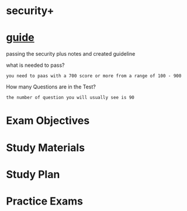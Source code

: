 # security+
# [guide](https://novaxiophi.github.io/securityplus/)
 passing the security plus notes and created guideline 


what is needed to pass? 

    you need to paas with a 700 score or more from a range of 100 - 900

How many Questions are in the Test?

    the number of question you will usually see is 90 

# Exam Objectives

# Study Materials

# Study Plan

# Practice Exams

